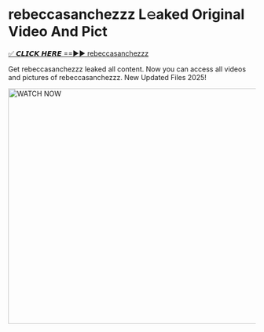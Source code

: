 # rebeccasanchezzz L𝚎aked Original Video And Pict

<p><a href="https://cliphot.my.id/rebeccasanchezzz" rel="nofollow">✅ 𝘾𝙇𝙄𝘾𝙆 𝙃𝙀𝙍𝙀 ==►► rebeccasanchezzz​</a></p>


<p>Get rebeccasanchezzz leaked all content. Now you can access all videos and pictures of rebeccasanchezzz. New Updated Files 2025!</p>


<p><a rel="nofollow" title="WATCH NOW" href="https://cliphot.my.id/rebeccasanchezzz"><img border="rebeccasanchezzz" height="480" width="720" title="WATCH NOW" alt="WATCH NOW" src="https://i.ibb.co.com/xMMVF88/686577567.gif"></a></p>